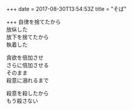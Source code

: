 +++
date = 2017-08-30T13:54:53Z
title = "そば"

+++
自律を捨てたから  
放纵した  
放下を捨てたから  
執着した  
  
貪欲を倍加させ  
さらに倍加させる  
そのまま  
殺意に溺れるまで  
  
殺意を殺したから  
もう殺さない